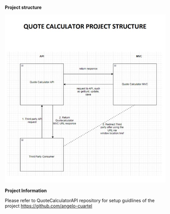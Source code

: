**Project structure**

<img src='https://github.com/angelocuartel/Quote-Calculator-MVC/blob/master/quote%20calculator%20project%20structure.JPG'/>


**Project Information**

Please refer to QuoteCalculatorAPI repository for setup guidlines of the project
https://github.com/angelo-cuartel
